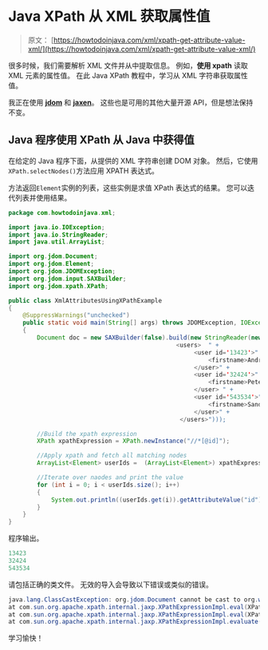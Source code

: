 # Java XPath 从 XML 获取属性值

> 原文： [https://howtodoinjava.com/xml/xpath-get-attribute-value-xml/](https://howtodoinjava.com/xml/xpath-get-attribute-value-xml/)

很多时候，我们需要解析 XML 文件并从中提取信息。 例如，**使用 xpath** 读取 XML 元素的属性值。 在此 Java XPath 教程中，学习从 XML 字符串获取属性值。

我正在使用 [**jdom**](https://mvnrepository.com/artifact/org.jdom "jdom jar") 和 [**jaxen**](http://www.java2s.com/Code/Jar/j/Downloadjaxen111jar.htm "jaxen jar")。 这些也是可用的其他大量开源 API，但是想法保持不变。

## Java 程序使用 XPath 从 Java 中获得值

在给定的 Java 程序下面，从提供的 XML 字符串创建 DOM 对象。 然后，它使用`XPath.selectNodes()`方法应用 XPATH 表达式。

方法返回`Element`实例的列表，这些实例是求值 XPath 表达式的结果。 您可以迭代列表并使用结果。

```java
package com.howtodoinjava.xml;

import java.io.IOException;
import java.io.StringReader;
import java.util.ArrayList;

import org.jdom.Document;
import org.jdom.Element;
import org.jdom.JDOMException;
import org.jdom.input.SAXBuilder;
import org.jdom.xpath.XPath;

public class XmlAttributesUsingXPathExample
{
	@SuppressWarnings("unchecked")
	public static void main(String[] args) throws JDOMException, IOException
	{
		Document doc = new SAXBuilder(false).build(new StringReader(new String(
                                               <users>	" +
													<user id='13423'>" +
														<firstname>Andre</firstname>" +
													</user>" +
													<user id='32424'>" +
														<firstname>Peter</firstname>" +
													</user> " +
													<user id='543534'>" +
														<firstname>Sandra</firstname>" +
													</user>" +
												</users>")));

		//Build the xpath expression
		XPath xpathExpression = XPath.newInstance("//*[@id]");

		//Apply xpath and fetch all matching nodes
		ArrayList<Element> userIds =  (ArrayList<Element>) xpathExpression.selectNodes(doc);

		//Iterate over naodes and print the value
		for (int i = 0; i < userIds.size(); i++)
        {
        	System.out.println((userIds.get(i)).getAttributeValue("id").trim());
        }
	}
}

```

程序输出。

```java
13423
32424
543534

```

请包括正确的类文件。 无效的导入会导致以下错误或类似的错误。

```java
java.lang.ClassCastException: org.jdom.Document cannot be cast to org.w3c.dom.Node
at com.sun.org.apache.xpath.internal.jaxp.XPathExpressionImpl.eval(XPathExpressionImpl.java:116)
at com.sun.org.apache.xpath.internal.jaxp.XPathExpressionImpl.eval(XPathExpressionImpl.java:98)
at com.sun.org.apache.xpath.internal.jaxp.XPathExpressionImpl.evaluate(XPathExpressionImpl.java:180)
```

学习愉快！